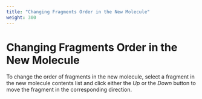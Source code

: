```yaml
---
title: "Changing Fragments Order in the New Molecule"
weight: 300
---
```


# Changing Fragments Order in the New Molecule

To change the order of fragments in the new molecule, select a fragment in the new molecule contents list and click either the _Up_ or the _Down_ button to move the fragment in the corresponding direction.